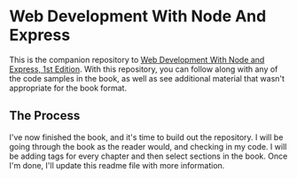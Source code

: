 # Web Development With Node And Express

This is the companion repository to [Web Development With Node and Express, 1st Edition](http://shop.oreilly.com/product/0636920032977.do).  With this repository, you can follow along with any of the code samples in the book, as well as see additional material that wasn't appropriate for the book format.

## The Process

I've now finished the book, and it's time to build out the repository.  I will be going through the book as the reader would, and checking in my code.  I will be adding tags for every chapter and then select sections in the book.  Once I'm done, I'll update this readme file with more information.

